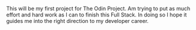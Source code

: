 This will be my first project for The Odin Project. Am trying to put as much effort and hard work as I can to finish this Full Stack. In doing so I hope it guides me into the right direction to my developer career.
